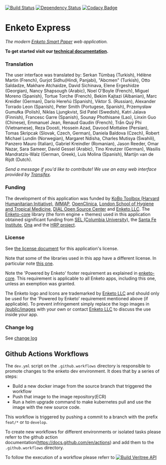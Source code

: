 [![Build Status](https://travis-ci.com/enketo/enketo-express.svg?branch=master)](https://travis-ci.org/enketo/enketo-express) [![Dependency Status](https://david-dm.org/enketo/enketo-express.svg)](https://david-dm.org/enketo/enketo-express) [![Codacy Badge](https://api.codacy.com/project/badge/Grade/609aaf6fa764454f901f1c8a427264ff)](https://www.codacy.com/app/martijnr/enketo-express?utm_source=github.com&utm_medium=referral&utm_content=enketo/enketo-express&utm_campaign=Badge_Grade)

# Enketo Express

_The modern [Enketo Smart Paper](https://enketo.org) web application._

**To get started visit our [technical documentation](https://enketo.github.io/enketo-express).**

### Translation

The user interface was translated by: Serkan Tümbaş (Turkish), Hélène Martin (French), Gurjot Sidhu(Hindi, Panjabi), "Abcmen" (Turkish), Otto Saldadze, Makhare Atchaidze, David Sichinava, Elene Ergeshidze (Georgian), Nancy Shapsough (Arabic), Noel O'Boyle (French), Miguel Moreno (Spanish), Tortue Torche (French), Bekim Kajtazi (Albanian), Marc Kreidler (German), Darío Hereñú (Spanish), Viktor S. (Russian), Alexander Torrado Leon (Spanish), Peter Smith (Portugese, Spanish), Przemysław Gumułka (Polish), Niklas Ljungkvist, Sid Patel (Swedish), Katri Jalava (Finnish), Francesc Garre (Spanish), Sounay Phothisane (Lao), Linxin Guo (Chinese), Emmanuel Jean, Renaud Gaudin (French), Trần Quý Phi (Vietnamese), Reza Doosti, Hossein Azad, Davood Mottalee (Persian), Tomas Skripcak (Slovak, Czech, German), Daniela Baldova (Czech), Robert Michael Lundin (Norwegian), Margaret Ndisha, Charles Mutisya (Swahili), Panzero Mauro (Italian), Gabriel Kreindler (Romanian), Jason Reeder, Omar Nazar, Sara Sameer, David Gessel (Arabic), Tino Kreutzer (German), Wasilis Mandratzis-Walz (German, Greek), Luis Molina (Spanish), Martijn van de Rijdt (Dutch).

_Send a message if you'd like to contribute! We use an easy web interface provided by [Transifex](https://www.transifex.com/projects/p/enketo-express/)._

### Funding

The development of this application was funded by [KoBo Toolbox (Harvard Humanitarian Initiative)](http://www.kobotoolbox.org), [iMMAP](http://immap.org), [OpenClinica](https://openclinica.com), [London School of Hygiene and Tropical Medicine](https://opendatakit.lshtm.ac.uk/), [DIAL Open Source Center](https://www.osc.dial.community/) and [Enketo LLC](https://www.linkedin.com/company/enketo-llc). The [Enketo-core](https://github.com/enketo/enketo-core) library (the form engine + themes) used in this application obtained significant funding from [SEL (Columbia University)](http://modi.mech.columbia.edu/), the [Santa Fe Institute](http://www.santafe.edu/), [Ona](https://ona.io) and the [HRP project](http://www.who.int/reproductivehealth/topics/mhealth/en/).

### License

See [the license document](https://github.com/enketo/enketo-express/blob/master/LICENSE) for this application's license.

Note that some of the libraries used in this app have a different license. In particular note [this one](https://github.com/enketo/enketo-xpathjs).

Note the 'Powered by Enketo' footer requirement as explained in [enketo-core](https://github.com/enketo/enketo-core#license). This requirement is applicable to all Enketo apps, including this one, unless an exemption was granted.

The Enketo logo and Icons are trademarked by [Enketo LLC](https://www.linkedin.com/company/enketo-llc) and should only be used for the 'Powered by Enketo' requirement mentioned above (if applicable). To prevent infringement simply replace the logo images in [/public/images](https://github.com/enketo/enketo-express/blob/master/public/images) with your own or contact [Enketo LLC](mailto:info@enketo.org) to discuss the use inside your app.

### Change log

See [change log](https://github.com/enketo/enketo-express/blob/master/CHANGELOG.md)

## Github Actions Workflows

The `dev.yml` script on the `.github.workflows` directory is responsible to promote changes to the enketo dev environment. It does that by a series of steps:

-   Build a new docker image from the source branch that triggered the workflow
-   Push that image to the image repository(ECR)
-   Run a helm upgrade command to make kubernetes pull and use the image with the new source code.

This workflow is triggered by pushing a commit to a branch with the prefix `feat/*` or to `develop`.

To create new workflows for different environments or isolated tasks please referr to the github action documentation(https://docs.github.com/en/actions) and add them to the `.github.workflows` directory.

To follow the execution of a workflow please referr to
[![Build Veritree API](https://github.com/tentree-org/vt-enketo-express/actions/workflows/dev.yml/badge.svg)](https://github.com/tentree-org/vt-enketo-express/actions/workflows/dev.yml)
